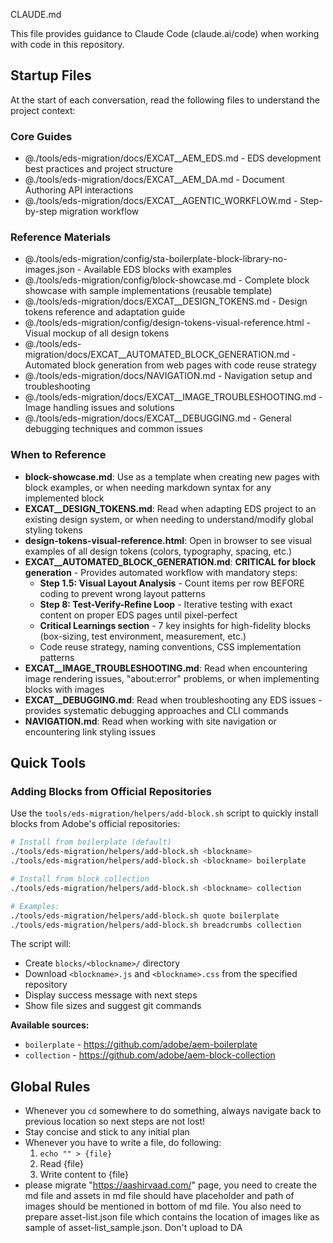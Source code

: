 CLAUDE.md

This file provides guidance to Claude Code (claude.ai/code) when working with code in this repository.



## Startup Files

At the start of each conversation, read the following files to understand the project context:

### Core Guides
- @./tools/eds-migration/docs/EXCAT__AEM_EDS.md - EDS development best practices and project structure
- @./tools/eds-migration/docs/EXCAT__AEM_DA.md - Document Authoring API interactions
- @./tools/eds-migration/docs/EXCAT__AGENTIC_WORKFLOW.md - Step-by-step migration workflow

### Reference Materials
- @./tools/eds-migration/config/sta-boilerplate-block-library-no-images.json - Available EDS blocks with examples
- @./tools/eds-migration/config/block-showcase.md - Complete block showcase with sample implementations (reusable template)
- @./tools/eds-migration/docs/EXCAT__DESIGN_TOKENS.md - Design tokens reference and adaptation guide
- @./tools/eds-migration/config/design-tokens-visual-reference.html - Visual mockup of all design tokens
- @./tools/eds-migration/docs/EXCAT__AUTOMATED_BLOCK_GENERATION.md - Automated block generation from web pages with code reuse strategy
- @./tools/eds-migration/docs/NAVIGATION.md - Navigation setup and troubleshooting
- @./tools/eds-migration/docs/EXCAT__IMAGE_TROUBLESHOOTING.md - Image handling issues and solutions
- @./tools/eds-migration/docs/EXCAT__DEBUGGING.md - General debugging techniques and common issues

### When to Reference
- **block-showcase.md**: Use as a template when creating new pages with block examples, or when needing markdown syntax for any implemented block
- **EXCAT__DESIGN_TOKENS.md**: Read when adapting EDS project to an existing design system, or when needing to understand/modify global styling tokens
- **design-tokens-visual-reference.html**: Open in browser to see visual examples of all design tokens (colors, typography, spacing, etc.)
- **EXCAT__AUTOMATED_BLOCK_GENERATION.md**: **CRITICAL for block generation** - Provides automated workflow with mandatory steps:
  - **Step 1.5: Visual Layout Analysis** - Count items per row BEFORE coding to prevent wrong layout patterns
  - **Step 8: Test-Verify-Refine Loop** - Iterative testing with exact content on proper EDS pages until pixel-perfect
  - **Critical Learnings section** - 7 key insights for high-fidelity blocks (box-sizing, test environment, measurement, etc.)
  - Code reuse strategy, naming conventions, CSS implementation patterns
- **EXCAT__IMAGE_TROUBLESHOOTING.md**: Read when encountering image rendering issues, "about:error" problems, or when implementing blocks with images
- **EXCAT__DEBUGGING.md**: Read when troubleshooting any EDS issues - provides systematic debugging approaches and CLI commands
- **NAVIGATION.md**: Read when working with site navigation or encountering link styling issues



## Quick Tools

### Adding Blocks from Official Repositories

Use the `tools/eds-migration/helpers/add-block.sh` script to quickly install blocks from Adobe's official repositories:

```bash
# Install from boilerplate (default)
./tools/eds-migration/helpers/add-block.sh <blockname>
./tools/eds-migration/helpers/add-block.sh <blockname> boilerplate

# Install from block collection
./tools/eds-migration/helpers/add-block.sh <blockname> collection

# Examples:
./tools/eds-migration/helpers/add-block.sh quote boilerplate
./tools/eds-migration/helpers/add-block.sh breadcrumbs collection
```

The script will:
- Create `blocks/<blockname>/` directory
- Download `<blockname>.js` and `<blockname>.css` from the specified repository
- Display success message with next steps
- Show file sizes and suggest git commands

**Available sources:**
- `boilerplate` - https://github.com/adobe/aem-boilerplate
- `collection` - https://github.com/adobe/aem-block-collection

## Global Rules

- Whenever you `cd` somewhere to do something, always navigate back to previous location so next steps are not lost!
- Stay concise and stick to any initial plan
- Whenever you have to write a file, do following:
  1. `echo "" > {file}`
  2. Read {file}
  3. Write content to {file}
- please migrate "https://aashirvaad.com/" page, you need to create the md file and assets in md file should have placeholder and path of images should be mentioned in bottom of md file. You also need to prepare asset-list.json file which contains the location of images like as sample of asset-list_sample.json. Don't upload to DA